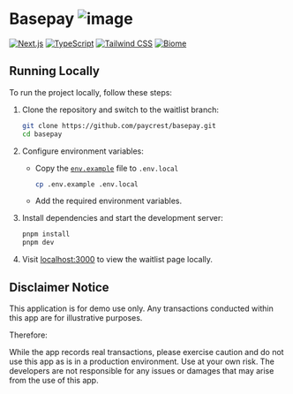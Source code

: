 # Basepay ![image](https://github.com/paycrest/zap/assets/87664239/152fa090-fea7-4553-ba98-1fd3bf9cb4b9)

[![Next.js](https://img.shields.io/badge/-Next.js-61DAFB?logo=Next.js&logoColor=white&color=11172a)](https://nextjs.org/)
[![TypeScript](https://img.shields.io/badge/-TypeScript-FFA500?logo=TypeScript&logoColor=4678c8&color=11172a)](https://typescriptlang.org/)
[![Tailwind CSS](https://img.shields.io/badge/-Tailwind%20CSS-06B6D4?logo=Tailwind%20CSS&logoColor=60bdfa&color=11172a)](https://tailwindcss.com/)
[![Biome](https://img.shields.io/badge/-Biome-1d2b34?logo=Biome&logoColor=71a5fc&color=11172a)](https://biomejs.dev/)

## Running Locally

To run the project locally, follow these steps:

1. Clone the repository and switch to the waitlist branch:

   ```bash
   git clone https://github.com/paycrest/basepay.git
   cd basepay
   ```

2. Configure environment variables:

   - Copy the [`env.example`](.env.example) file to `.env.local`

     ```bash
     cp .env.example .env.local
     ```

   - Add the required environment variables.

3. Install dependencies and start the development server:

   ```bash
   pnpm install
   pnpm dev
   ```

4. Visit [localhost:3000](http://localhost:3000) to view the waitlist page locally.

## Disclaimer Notice

This application is for demo use only. Any transactions conducted within this app are for illustrative purposes.

Therefore:

While the app records real transactions, please exercise caution and do not use this app as is in a production environment. Use at your own risk. The developers are not responsible for any issues or damages that may arise from the use of this app.
